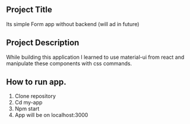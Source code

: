 ## Project Title
Its simple Form app without backend (will ad in future)
## Project Description 
While building this application I learned to use material-ui from react and manipulate these components with css commands.
## How to run app. 
1. Clone repository
2. Cd my-app 
3. Npm start
4. App will be on localhost:3000